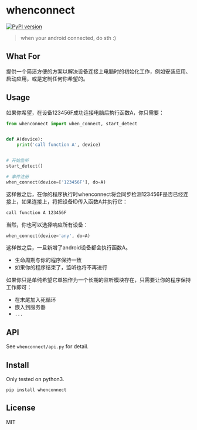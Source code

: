 # whenconnect

[![PyPI version](https://badge.fury.io/py/whenconnect.svg)](https://badge.fury.io/py/whenconnect)


> when your android connected, do sth :)

## What For

提供一个简洁方便的方案以解决设备连接上电脑时的初始化工作，例如安装应用、启动应用，或是定制任何你希望的。

## Usage

如果你希望，在设备123456F成功连接电脑后执行函数A，你只需要：

```python
from whenconnect import when_connect, start_detect


def A(device):
    print('call function A', device)


# 开始监听
start_detect()

# 事件注册
when_connect(device=['123456F'], do=A)
```

这样做之后，在你的程序执行时whenconnect将会同步检测123456F是否已经连接上，如果连接上，将把设备ID传入函数A并执行它：

```bash
call function A 123456F
```

当然，你也可以选择响应所有设备：

```python
when_connect(device='any', do=A)
```

这样做之后，一旦新增了android设备都会执行函数A。

- 生命周期与你的程序保持一致
- 如果你的程序结束了，监听也将不再进行

如果你只是单纯希望它单独作为一个长期的监听模块存在，只需要让你的程序保持工作即可：

- 在末尾加入死循环
- 嵌入到服务器
- `...`

## API

See `whenconnect/api.py` for detail.

## Install

Only tested on python3.

```
pip install whenconnect
```

## License

MIT
